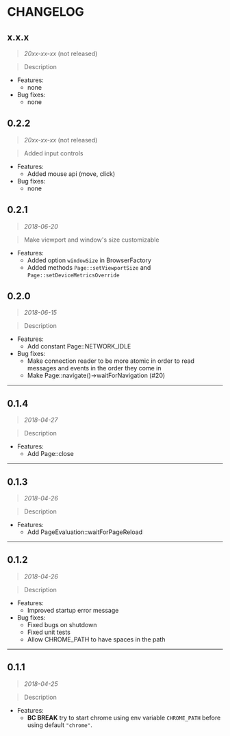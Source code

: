# CHANGELOG

## x.x.x

> *20xx-xx-xx* (not released)

> Description
    
* Features:
  * none
* Bug fixes:
  * none


## 0.2.2

> *20xx-xx-xx* (not released)

> Added input controls
    
* Features:
  * Added mouse api (move, click)
* Bug fixes:
  * none

## 0.2.1

> *2018-06-20*

> Make viewport and window's size customizable
    
* Features:
  * Added option ``windowSize`` in BrowserFactory
  * Added methods ``Page::setViewportSize`` and ``Page::setDeviceMetricsOverride``

## 0.2.0

> *2018-06-15*

> Description
    
* Features:
  * Add constant Page::NETWORK_IDLE
* Bug fixes:
  * Make connection reader to be more atomic in order to read messages and events in the order they come in
  * Make Page::navigate()->waitForNavigation (#20)
  
--------------

## 0.1.4

> *2018-04-27*

> Description

* Features:
  * Add Page::close

--------------

## 0.1.3

> *2018-04-26*

> Description
    
* Features:
  * Add PageEvaluation::waitForPageReload
  
--------------


## 0.1.2

> *2018-04-26*

> Description
    
* Features:
  * Improved startup error message
* Bug fixes:
  * Fixed bugs on shutdown
  * Fixed unit tests
  * Allow CHROME_PATH to have spaces in the path
  
--------------

## 0.1.1

> *2018-04-25*

> Description
    
* Features:
  * **BC BREAK** try to start chrome using env variable ``CHROME_PATH`` before using default ``"chrome"``.

